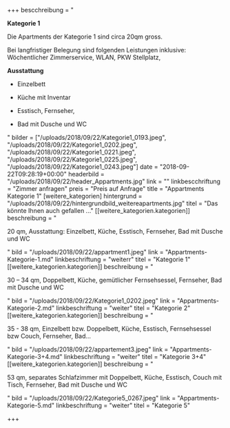 +++
bescchreibung = "<p><strong>Kategorie 1</strong></p><p>Die Apartments der Kategorie 1 sind circa 20qm gross. </p><p>Bei langfristiger Belegung sind folgenden Leistungen inklusive:<br>Wöchentlicher Zimmerservice, WLAN, PKW Stellplatz, </p><p><strong>Ausstattung</strong></p><ul><li><p>Einzelbett</p></li><li><p>Küche mit Inventar</p></li><li><p>Esstisch, Fernseher, </p></li><li><p>Bad mit Dusche und WC</p></li></ul>"
bilder = ["/uploads/2018/09/22/Kategorie1_0193.jpeg", "/uploads/2018/09/22/Kategorie1_0202.jpeg", "/uploads/2018/09/22/Kategorie1_0221.jpeg", "/uploads/2018/09/22/Kategorie1_0225.jpeg", "/uploads/2018/09/22/Kategorie1_0243.jpeg"]
date = "2018-09-22T09:28:19+00:00"
headerbild = "/uploads/2018/09/22/header_Appartments.jpg"
link = ""
linkbescchriftung = "Zimmer anfragen"
preis = "Preis auf Anfrage"
title = "Appartments Kategorie 1"
[weitere_kategorien]
hintergrund = "/uploads/2018/09/22/hintergrundbild_weitereapartments.jpg"
titel = "Das könnte Ihnen auch gefallen ..."
[[weitere_kategorien.kategorien]]
beschreibung = "<p>20 qm, Ausstattung: Einzelbett, Küche, Esstisch, Fernseher, Bad mit Dusche und WC</p>"
bild = "/uploads/2018/09/22/appartment1.jpeg"
link = "Appartments-Kategorie-1.md"
linkbeschriftung = "weiterr"
titel = "Kategorie 1"
[[weitere_kategorien.kategorien]]
beschreibung = "<p>30 – 34 qm, Doppelbett, Küche, gemütlicher Fernsehsessel, Fernseher, Bad mit Dusche und WC</p>"
bild = "/uploads/2018/09/22/Kategorie1_0202.jpeg"
link = "Appartments-Kategorie-2.md"
linkbeschriftung = "weiter"
titel = "Kategorie 2"
[[weitere_kategorien.kategorien]]
beschreibung = "<p>35 - 38 qm, Einzelbett bzw. Doppelbett, Küche, Esstisch, Fernsehsessel bzw Couch, Fernseher, Bad...</p>"
bild = "/uploads/2018/09/22/appartement3.jpeg"
link = "Appartments-Kategorie-3+4.md"
linkbeschriftung = "weiter"
titel = "Kategorie 3+4"
[[weitere_kategorien.kategorien]]
beschreibung = "<p>53 qm, separates Schlafzimmer mit Doppelbett, Küche, Esstisch, Couch mit Tisch, Fernseher, Bad mit Dusche und WC </p>"
bild = "/uploads/2018/09/22/Kategorie5_0267.jpeg"
link = "Appartments-Kategorie-5.md"
linkbeschriftung = "weiter"
titel = "Kategorie 5"

+++
